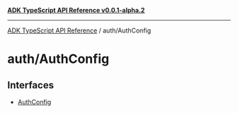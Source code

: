 [**ADK TypeScript API Reference v0.0.1-alpha.2**](../../README.md)

***

[ADK TypeScript API Reference](../../modules.md) / auth/AuthConfig

# auth/AuthConfig

## Interfaces

- [AuthConfig](interfaces/AuthConfig.md)
